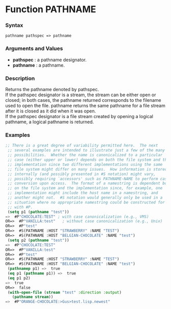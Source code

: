 <!-- Generated on 05/10/2020 by https://github.com/anto2oo/clhs-evolved -->

# Function PATHNAME

### Syntax
`pathname pathspec => pathname`  


### Arguments and Values
- **pathspec** : a pathname designator.   
- **pathname** : a pathname.   


### Description
Returns the pathname denoted by pathspec.  
 If the pathspec designator is a stream, the stream can be either open or closed; in both cases, the pathname returned corresponds to the filename used to open the file. pathname returns the same pathname for a file stream after it is closed as it did when it was open.  
 If the pathspec designator is a file stream created by opening a logical pathname, a logical pathname is returned.



### Examples
```lisp 
;; There is a great degree of variability permitted here.  The next
 ;; several examples are intended to illustrate just a few of the many
 ;; possibilities.  Whether the name is canonicalized to a particular
 ;; case (either upper or lower) depends on both the file system and the
 ;; implementation since two different implementations using the same
 ;; file system might differ on many issues.  How information is stored
 ;; internally (and possibly presented in #S notation) might vary,
 ;; possibly requiring `accessors' such as PATHNAME-NAME to perform case
 ;; conversion upon access.  The format of a namestring is dependent both
 ;; on the file system and the implementation since, for example, one
 ;; implementation might include the host name in a namestring, and
 ;; another might not.  #S notation would generally only be used in a
 ;; situation where no appropriate namestring could be constructed for use
 ;; with #P.
 (setq p1 (pathname "test"))
=>  #P"CHOCOLATE:TEST" ; with case canonicalization (e.g., VMS)
OR=>  #P"VANILLA:test"   ; without case canonicalization (e.g., Unix)
OR=>  #P"test"
OR=>  #S(PATHNAME :HOST "STRAWBERRY" :NAME "TEST")
OR=>  #S(PATHNAME :HOST "BELGIAN-CHOCOLATE" :NAME "test")
 (setq p2 (pathname "test"))
=>  #P"CHOCOLATE:TEST"
OR=>  #P"VANILLA:test"
OR=>  #P"test"
OR=>  #S(PATHNAME :HOST "STRAWBERRY" :NAME "TEST")
OR=>  #S(PATHNAME :HOST "BELGIAN-CHOCOLATE" :NAME "test")
 (pathnamep p1) =>  true
 (eq p1 (pathname p1)) =>  true
 (eq p1 p2)
=>  true
OR=>  false
 (with-open-file (stream "test" :direction :output)
   (pathname stream))
=>  #P"ORANGE-CHOCOLATE:>Gus>test.lisp.newest"
```
